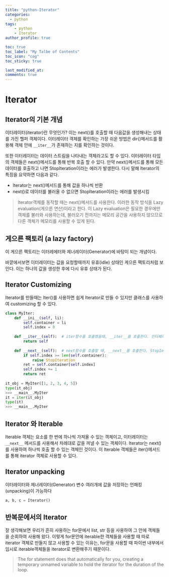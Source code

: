 ```yaml
---
title: "python-Iterator"
categories: 
  - python
tags:
    - python
    - Iterator
author_profile: true

toc: true
toc_label: "My Talbe of Contents"
toc_icon: "cog"
toc_sticky: true

last_modified_at:
comments: true
---
```


# Iterator

## Iterator의 기본 개념

이터레이터(iterator)란 무엇인가? 이는 next()를 호출할 때 다음값을 생성해내는 상태를 가진 헬퍼 객체이다. 이터레이터 객체를 확인하는 가장 쉬운 방법은 dir()메서드를 활용해 객체 안에 `__iter__`가 존재하는 지를 확인하는 것이다.

또한 이터레이터는 데이터 스트림을 나타내는 객체라고도 할 수 있다. 이터레이터 타입의 객체들은 next()메서드를 통해 반복 호출 할 수 있다. 만약 next()메서드를 통해 모든 데이터를 호출하고 나면 StopIteration이라는 에러가 발생한다. 다시 말해 Iterator의 특징을 요약하면 다음과 같다.

- Iterator는 next()메서드를 통해 값을 하나씩 반환
- next()로 데이터를 불러올 수 없으면 StopIteration이라는 에러를 발생시킴

> Iterator객체를 동작할 때는 next()메서드를 사용한다. 이러한 동작 방식을 Lazy evaluation(게으른 연산)이라고 한다. 이 Lazy evaluation은 필요한 경우에만 객체를 불러와 사용하는데, 불러오기 전까지는 메모리 공간을 사용하지 않으므로 다른 객체가 메모리를 사용할 수 있게 된다.


## 게으른 팩토리 (a lazy factory)

이 게으른 팩토리는 이터레에터와 제너레이터(Generator)에 바탕이 되는 개념이다. 

바깥에서보면 이터레이터는 값을 요청할때까지 유휴(idle) 상태인 게으른 팩토리처럼 보인다. 이는 하나의 값을 생성한 후에 다시 유휴 상태가 된다.


## Iterator Customizing

Iterator를 만들때는 Iter()를 사용하면 쉽게 Iterator로 만들 수 있지만 클래스를 사용하여 customizing 할 수 있다.

```python
class MyIter:
    def __ini__(self, li):
        self.container = li
        self.index = 0
	
    def __iter__(self):  # iter함수를 호출했을때, __iter__를 호출한다. 인터페이스 역할
        return self
	
    def __next__(self):  # next함수를 호출할 때, __next__를 호출한다. StopIeration에러 조건만 있으면 내용 수정 가능
        if self.index >= len(self.container):
            raise StopIteration
        ret = self.container[self.index]
        self.index += 1
        return ret
    
it_obj = MyIter([1, 2, 3, 4, 5])
type(it_obj)
>>> __main__.MyIter
it = iter(it_obj)
type(it)
>>> __main__.MyIter
```

## Iterator 와 Iterable


Iterable 객체는 요소를 한 번에 하나씩 가져올 수 있는 객체이고, 이터레이터는 `__next__` 메서드를 사용해서 차례대로 값을 꺼낼 수 있는 객체이다. Iterator는 next()를 사용하여 하나씩 호출 할 수 있는 객체인 것이다. 이 Iterable 객체들은 iter()메서드를 통해 iterator 객체로 사용할 수 있다. 

## Iterator unpacking


이터레이터와 제너레이터(Generator) 변수 여러개에 값을 저장하는 언패킹(unpacking)이 가능하다

```python
a, b, c = Iterator()
```


## 반복문에서의 Iterator

잘 생각해보면 우리가 흔히 사용하는 for문에서 list, str 등을 사용하여 그 안에 객체들을 순회하여 사용해 왔다. 이렇게 for문안에 iterable한 객체들을 사용할 때 따로 iterator 객체로 만들지 않고 사용할 수 있는 이유는, for문을 사용할 때 파이썬 내부에서 임시로 iterable객체들을 iterator로 변환해주기 때문이다.

> The for statement does that automatically for you, creating a temporary unnamed variable to hold the iterator for the duration of the loop.


